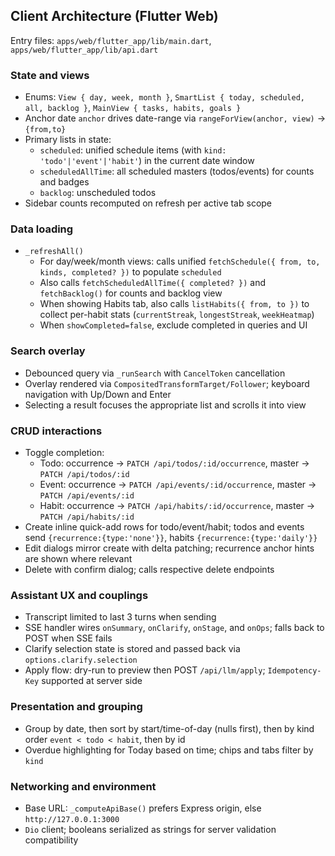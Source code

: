 ## Client Architecture (Flutter Web)

Entry files: `apps/web/flutter_app/lib/main.dart`, `apps/web/flutter_app/lib/api.dart`

### State and views

- Enums: `View { day, week, month }`, `SmartList { today, scheduled, all, backlog }`, `MainView { tasks, habits, goals }`
- Anchor date `anchor` drives date-range via `rangeForView(anchor, view)` → `{from,to}`
- Primary lists in state:
  - `scheduled`: unified schedule items (with `kind: 'todo'|'event'|'habit'`) in the current date window
  - `scheduledAllTime`: all scheduled masters (todos/events) for counts and badges
  - `backlog`: unscheduled todos
- Sidebar counts recomputed on refresh per active tab scope

### Data loading

- `_refreshAll()`
  - For day/week/month views: calls unified `fetchSchedule({ from, to, kinds, completed? })` to populate `scheduled`
  - Also calls `fetchScheduledAllTime({ completed? })` and `fetchBacklog()` for counts and backlog view
  - When showing Habits tab, also calls `listHabits({ from, to })` to collect per-habit stats (`currentStreak`, `longestStreak`, `weekHeatmap`)
  - When `showCompleted=false`, exclude completed in queries and UI

### Search overlay

- Debounced query via `_runSearch` with `CancelToken` cancellation
- Overlay rendered via `CompositedTransformTarget/Follower`; keyboard navigation with Up/Down and Enter
- Selecting a result focuses the appropriate list and scrolls it into view

### CRUD interactions

- Toggle completion:
  - Todo: occurrence → `PATCH /api/todos/:id/occurrence`, master → `PATCH /api/todos/:id`
  - Event: occurrence → `PATCH /api/events/:id/occurrence`, master → `PATCH /api/events/:id`
  - Habit: occurrence → `PATCH /api/habits/:id/occurrence`, master → `PATCH /api/habits/:id`
- Create inline quick-add rows for todo/event/habit; todos and events send `{recurrence:{type:'none'}}`, habits `{recurrence:{type:'daily'}}`
- Edit dialogs mirror create with delta patching; recurrence anchor hints are shown where relevant
- Delete with confirm dialog; calls respective delete endpoints

### Assistant UX and couplings

- Transcript limited to last 3 turns when sending
- SSE handler wires `onSummary`, `onClarify`, `onStage`, and `onOps`; falls back to POST when SSE fails
- Clarify selection state is stored and passed back via `options.clarify.selection`
- Apply flow: dry-run to preview then POST `/api/llm/apply`; `Idempotency-Key` supported at server side

### Presentation and grouping

- Group by date, then sort by start/time-of-day (nulls first), then by kind order `event < todo < habit`, then by id
- Overdue highlighting for Today based on time; chips and tabs filter by `kind`

### Networking and environment

- Base URL: `_computeApiBase()` prefers Express origin, else `http://127.0.0.1:3000`
- `Dio` client; booleans serialized as strings for server validation compatibility



